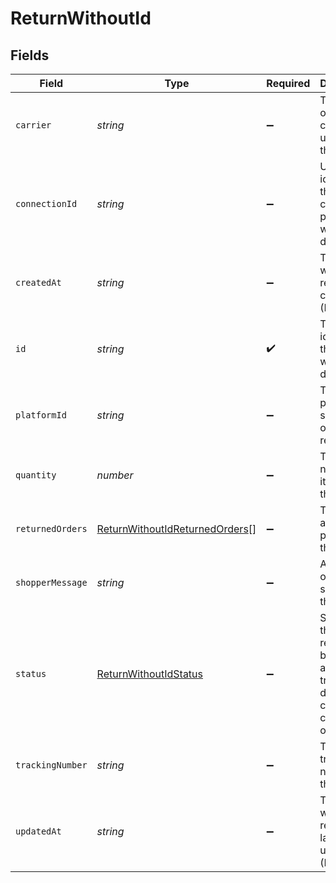 # ReturnWithoutId


## Fields

| Field                                                                                                   | Type                                                                                                    | Required                                                                                                | Description                                                                                             |
| ------------------------------------------------------------------------------------------------------- | ------------------------------------------------------------------------------------------------------- | ------------------------------------------------------------------------------------------------------- | ------------------------------------------------------------------------------------------------------- |
| `carrier`                                                                                               | *string*                                                                                                | :heavy_minus_sign:                                                                                      | The name of the carrier used for the return.                                                            |
| `connectionId`                                                                                          | *string*                                                                                                | :heavy_minus_sign:                                                                                      | Unique identifier of the connected platform within delta.                                               |
| `createdAt`                                                                                             | *string*                                                                                                | :heavy_minus_sign:                                                                                      | The date when the return was created. (ISO 8601)                                                        |
| `id`                                                                                                    | *string*                                                                                                | :heavy_check_mark:                                                                                      | The unique identifier of the return within delta.                                                       |
| `platformId`                                                                                            | *string*                                                                                                | :heavy_minus_sign:                                                                                      | The platform-specific ID of the return.                                                                 |
| `quantity`                                                                                              | *number*                                                                                                | :heavy_minus_sign:                                                                                      | The number of items within the return.                                                                  |
| `returnedOrders`                                                                                        | [ReturnWithoutIdReturnedOrders](../../models/shared/returnwithoutidreturnedorders.md)[]                 | :heavy_minus_sign:                                                                                      | The orders and products of the return.                                                                  |
| `shopperMessage`                                                                                        | *string*                                                                                                | :heavy_minus_sign:                                                                                      | A message of the shopper for the return.                                                                |
| `status`                                                                                                | [ReturnWithoutIdStatus](../../models/shared/returnwithoutidstatus.md)                                   | :heavy_minus_sign:                                                                                      | Status of the order return. Can be one of announced, transit, delivered, canceled, completed, or other. |
| `trackingNumber`                                                                                        | *string*                                                                                                | :heavy_minus_sign:                                                                                      | The tracking number for the return.                                                                     |
| `updatedAt`                                                                                             | *string*                                                                                                | :heavy_minus_sign:                                                                                      | The date when the return was last updated. (ISO 8601)                                                   |
